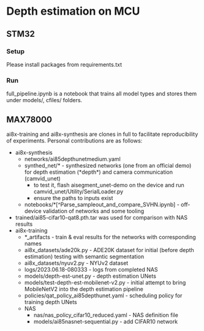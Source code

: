 # Depth estimation on MCU

## STM32

### Setup

Please install packages from requirements.txt

### Run

full_pipeline.ipynb is a notebook that trains all model types and stores them under models/, cfiles/ folders.

## MAX78000

ai8x-training and ai8x-synthesis are clones in full to facilitate reproducibility of experiments. Personal contributions are as follows:

- ai8x-synthesis
  - networks/ai85depthunetmedium.yaml
  - synthed_net/* - synthesized networks (one from an official demo) for depth estimation (\*depth\*) and camera communication (camvid_unet)
    - to test it, flash aisegment_unet-demo on the device and run camvid_unet/Utility/SerialLoader.py
    - ensure the paths to inputs exist
  - notebooks/*[^Parse_sampleout_and_compare_SVHN.ipynb] - off-device validation of networks and some tooling
- trained/ai85-cifar10-qat8.pth.tar was used for comparison with NAS results
- ai8x-training
  - *_artifacts - train & eval results for the networks with corresponding names
  - ai8x_datasets/ade20k.py - ADE20K dataset for initial (before depth estimation) testing with semantic segmentation
  - ai8x_datasets/nyuv2.py - NYUv2 dataset
  - logs/2023.06.18-080333 - logs from completed NAS
  - models/depth-est-unet.py - depth estimation UNets
  - models/test-depth-est-mobilenet-v2.py - initial attempt to bring MobileNetV2 into the depth estimation pipeline
  - policies/qat_policy_ai85depthunet.yaml - scheduling policy for training depth UNets
  - NAS
    - nas/nas_policy_cifar10_reduced.yaml - NAS definition file
    - models/ai85nasnet-sequential.py - add CIFAR10 network
